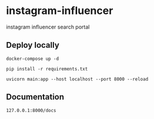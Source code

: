 # instagram-influencer
instagram influencer search portal


## Deploy locally

```
docker-compose up -d 

pip install -r requirements.txt

uvicorn main:app --host localhost --port 8000 --reload

```

## Documentation

```
127.0.0.1:8000/docs

```